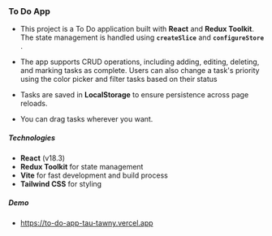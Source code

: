 ### To Do App

- This project is a To Do application built with **React** and **Redux Toolkit**. The state management is handled using
  **`createSlice`** and **`configureStore`** .

- The app supports CRUD operations, including adding, editing, deleting, and marking tasks as complete. Users can also change a task's priority using the color picker and filter tasks based on their status

- Tasks are saved in **LocalStorage** to ensure persistence across page reloads.

- You can drag tasks wherever you want.

##### Technologies

- **React** (v18.3)
- **Redux Toolkit** for state management
- **Vite** for fast development and build process
- **Tailwind CSS** for styling

##### Demo

- https://to-do-app-tau-tawny.vercel.app
